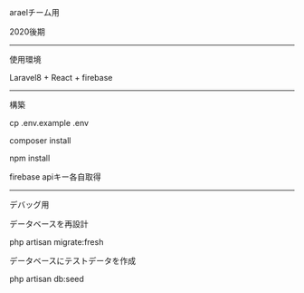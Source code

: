 araelチーム用

2020後期

___________________________________________________

使用環境

Laravel8 + React + firebase

___________________________________________________

構築

cp .env.example .env

composer install

npm install


firebase apiキー各自取得

___________________________________________________

デバッグ用

データベースを再設計

php artisan migrate:fresh

データベースにテストデータを作成

php artisan db:seed
